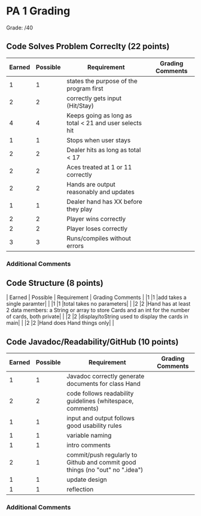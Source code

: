 # PA 1 Grading

Grade: /40

## Code Solves Problem Correclty (22 points)

| Earned | Possible | Requirement                                   | Grading Comments |
|--------|----------|-----------------------------------------------|------------------|
|1       | 1       | states the purpose of the program first       |                  |
|2       | 2       | correctly gets input (Hit/Stay)            |                  |
|4       | 4       |Keeps going as long as total < 21 and user selects hit|  |
|1       | 1       |Stops when user stays|  |
|2       | 2       |Dealer hits as long as total < 17|  |
|2       | 2       |Aces treated at 1 or 11 correctly|  |
|2       | 2       |Hands are output reasonably and updates|  |
|1       | 1       |Dealer hand has XX before they play|  |
|2       | 2       |Player wins correctly|  |
|2       | 2       |Player loses correctly|  |
|3       | 3       |Runs/compiles without errors|  |

### Additional Comments

## Code Structure (8 points)
| Earned | Possible | Requirement                                   | Grading Comments |
|1       |1         |add takes a single paramter|  |
|1       |1         |total takes no parameters|  |
|2       |2         |Hand has at least 2 data members: a String or array to store Cards and an int for the number of cards, both private|  |
|2       |2         |display/toString used to display the cards in main|  |
|2       |2         |Hand does Hand things only| |

## Code Javadoc/Readability/GitHub (10 points)

| Earned | Possible | Requirement                                                | Grading Comments |
|--------|----------|------------------------------------------------------------|------------------|
|1       | 1        | Javadoc correctly generate documents for class Hand        |         |
|2       | 2        | code follows readability guidelines (whitespace, comments) |         |
|1       | 1        | input and output follows good usability rules              |                  |
|1       | 1        | variable naming                                            |                 |
|1       | 1        | intro comments                                             |                 |
|2       | 1        | commit/push regularly to Github and commit good things (no "out" no ".idea")| |
|1       | 1        | update design                                          | |
|1       | 1        | reflection                                             | |                                                          
### Additional Comments
